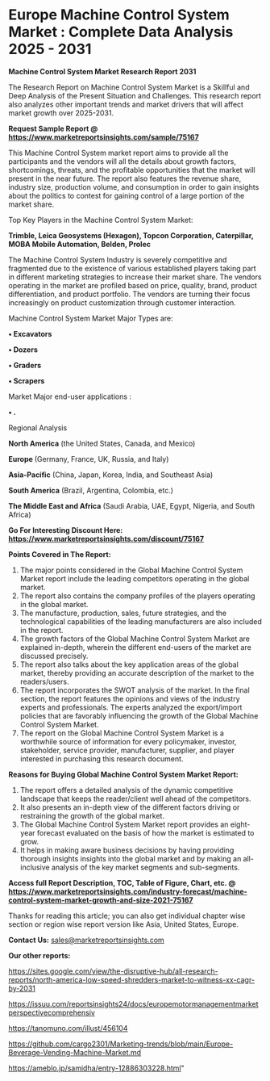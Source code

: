 # Europe Machine Control System Market : Complete Data Analysis 2025 - 2031

<strong>Machine Control System Market Research Report 2031</strong>

The Research Report on Machine Control System Market is a Skillful and Deep Analysis of the Present Situation and Challenges. This research report also analyzes other important trends and market drivers that will affect market growth over 2025-2031.

<strong>Request Sample Report @ <a href=https://www.marketreportsinsights.com/sample/75167>https://www.marketreportsinsights.com/sample/75167</a></strong>

This Machine Control System market report aims to provide all the participants and the vendors will all the details about growth factors, shortcomings, threats, and the profitable opportunities that the market will present in the near future. The report also features the revenue share, industry size, production volume, and consumption in order to gain insights about the politics to contest for gaining control of a large portion of the market share.

Top Key Players in the Machine Control System Market:

<strong>Trimble, Leica Geosystems (Hexagon), Topcon Corporation, Caterpillar, MOBA Mobile Automation, Belden, Prolec</strong>

The Machine Control System Industry is severely competitive and fragmented due to the existence of various established players taking part in different marketing strategies to increase their market share. The vendors operating in the market are profiled based on price, quality, brand, product differentiation, and product portfolio. The vendors are turning their focus increasingly on product customization through customer interaction.

Machine Control System Market Major Types are:

<strong>• Excavators

• Dozers

• Graders

• Scrapers</strong>

Market Major end-user applications :

<strong>• .</strong>

Regional Analysis

</u><strong><b>North America</b></strong> (the United States, Canada, and Mexico)

<strong><b>Europe </b></strong>(Germany, France, UK, Russia, and Italy)

<strong><b>Asia-Pacific</b></strong> (China, Japan, Korea, India, and Southeast Asia)

<strong><b>South America</b></strong> (Brazil, Argentina, Colombia, etc.)

<strong><b>The Middle East and Africa</b></strong> (Saudi Arabia, UAE, Egypt, Nigeria, and South Africa)

<strong>Go For Interesting Discount Here: <a href=https://www.marketreportsinsights.com/discount/75167>https://www.marketreportsinsights.com/discount/75167</a></strong>

<strong>Points Covered in The Report:</strong>
<ol>
  <li>The major points considered in the Global Machine Control System Market report include the leading competitors operating in the global market.</li>
  <li>The report also contains the company profiles of the players operating in the global market.</li>
  <li>The manufacture, production, sales, future strategies, and the technological capabilities of the leading manufacturers are also included in the report.</li>
  <li>The growth factors of the Global Machine Control System Market are explained in-depth, wherein the different end-users of the market are discussed precisely.</li>
  <li>The report also talks about the key application areas of the global market, thereby providing an accurate description of the market to the readers/users.</li>
  <li>The report incorporates the SWOT analysis of the market. In the final section, the report features the opinions and views of the industry experts and professionals. The experts analyzed the export/import policies that are favorably influencing the growth of the Global Machine Control System Market.</li>
  <li>The report on the Global Machine Control System Market is a worthwhile source of information for every policymaker, investor, stakeholder, service provider, manufacturer, supplier, and player interested in purchasing this research document.</li>
</ol>
<strong>Reasons for Buying Global Machine Control System Market Report:</strong>

<ol>
  <li>The report offers a detailed analysis of the dynamic competitive landscape that keeps the reader/client well ahead of the competitors.</li>
  <li>It also presents an in-depth view of the different factors driving or restraining the growth of the global market.</li>
  <li>The Global Machine Control System Market report provides an eight-year forecast evaluated on the basis of how the market is estimated to grow.</li>
  <li>It helps in making aware business decisions by having providing thorough insights insights into the global market and by making an all-inclusive analysis of the key market segments and sub-segments.</li>
</ol>
<strong>Access full Report Description, TOC, Table of Figure, Chart, etc. @ <a href=https://www.marketreportsinsights.com/industry-forecast/machine-control-system-market-growth-and-size-2021-75167>https://www.marketreportsinsights.com/industry-forecast/machine-control-system-market-growth-and-size-2021-75167</a></strong>


Thanks for reading this article; you can also get individual chapter wise section or region wise report version like Asia, United States, Europe.

<strong>Contact Us:</strong>
sales@marketreportsinsights.com

<strong>Our other reports:</strong>

<a href=https://sites.google.com/view/the-disruptive-hub/all-research-reports/north-america-low-speed-shredders-market-to-witness-xx-cagr-by-2031>https://sites.google.com/view/the-disruptive-hub/all-research-reports/north-america-low-speed-shredders-market-to-witness-xx-cagr-by-2031</a>

<a href=https://issuu.com/reportsinsights24/docs/europemotormanagementmarketperspectivecomprehensiv>https://issuu.com/reportsinsights24/docs/europemotormanagementmarketperspectivecomprehensiv</a>

<a href=https://tanomuno.com/illust/456104>https://tanomuno.com/illust/456104</a>

<a href=https://github.com/cargo2301/Marketing-trends/blob/main/Europe-Beverage-Vending-Machine-Market.md>https://github.com/cargo2301/Marketing-trends/blob/main/Europe-Beverage-Vending-Machine-Market.md</a>

<a href=https://ameblo.jp/samidha/entry-12886303228.html>https://ameblo.jp/samidha/entry-12886303228.html</a>"
